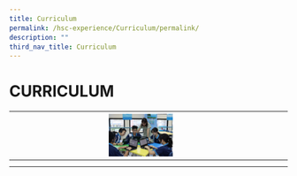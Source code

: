```yaml
---
title: Curriculum
permalink: /hsc-experience/Curriculum/permalink/
description: ""
third_nav_title: Curriculum
---
```

CURRICULUM
==========

|<a href="/hsc-experience/Curriculum/english-language/permalink/"><img style="width:25%" src="/images/English.jpeg"></a>   |   |   |
|---|---|---|
|   |   |   |
|   |   |   |